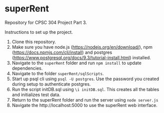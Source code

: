 # superRent
Repository for CPSC 304 Project Part 3.


Instructions to set up the project.

1. Clone this repository.
2. Make sure you have node.js (https://nodejs.org/en/download/), npm (https://docs.npmjs.com/cli/install) and postgres (https://www.postgresql.org/docs/9.3/tutorial-install.html) installed.
3. Navigate to the `superRent` folder and run `npm install` to update dependencies.
4. Navigate to the folder `superRent/sqlScripts`.
5. Start up psql cli using `psql -U postgres`. Use the password you created during setup to authenticate postgres. 
6. Run the script initDB.sql using `\i initDB.sql`. This creates all the tables and initializes test data. 
7. Return to the superRent folder and run the server using `node server.js`
8. Navigate the http://localhost:5000 to use the superRent web interface. 